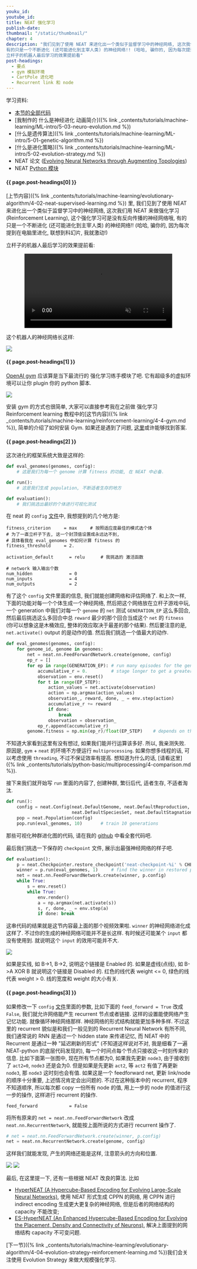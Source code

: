 ```yaml
---
youku_id:
youtube_id:
title: NEAT 强化学习
publish-date:
thumbnail: "/static/thumbnail/"
chapter: 4
description: "我们见到了使用 NEAT 来进化出一个类似于监督学习中的神经网络, 这次我们用 NEAT 来做强化学习 (Reinforcement Learning), 这个强化学习可是没有反向传播的神经网络哦,
有的只是一个不断进化 (还可能进化到主宰人类) 的神经网络!! (哈哈, 骗你的, 因为每次提到在电脑里进化, 联想到科幻片, 我就激动!)
立杆子的机器人最后学习的效果提前看"
post-headings:
  - 要点
  - gym 模拟环境
  - CartPole 进化吧
  - Recurrent link 和 node
---
```


学习资料:
  * [本节的全部代码](https://github.com/MorvanZhou/Evolutionary-Algorithm/tree/master/tutorial-contents/Using%20Neural%20Nets/NEAT_gym)
  * [我制作的 什么是神经进化 动画简介]({% link _contents/tutorials/machine-learning/ML-intro/5-03-neuro-evolution.md %})
  * [什么是遗传算法]({% link _contents/tutorials/machine-learning/ML-intro/5-01-genetic-algorithm.md %})
  * [什么是进化策略]({% link _contents/tutorials/machine-learning/ML-intro/5-02-evolution-strategy.md %})
  * NEAT 论文 ([Evolving Neural Networks through Augmenting Topologies](http://nn.cs.utexas.edu/downloads/papers/stanley.ec02.pdf))
  * NEAT [Python 模块](http://neat-python.readthedocs.io/en/latest/neat_overview.html)

<h4 class="tut-h4-pad" id="{{ page.post-headings[0] }}">{{ page.post-headings[0] }}</h4>

[上节内容]({% link _contents/tutorials/machine-learning/evolutionary-algorithm/4-02-neat-supervised-learning.md %}) 里,
我们见到了使用 NEAT 来进化出一个类似于监督学习中的神经网络, 这次我们用 NEAT 来做强化学习 (Reinforcement Learning), 这个强化学习可是没有反向传播的神经网络哦,
有的只是一个不断进化 (还可能进化到主宰人类) 的神经网络!! (哈哈, 骗你的, 因为每次提到在电脑里进化, 联想到科幻片, 我就激动!)

立杆子的机器人最后学习的效果提前看:

<div align="center">
<video width="80%" controls loop autoplay muted>
  <source src="/static/results/evolutionary-algorithm/4-3-0.mp4" type="video/mp4">
  Your browser does not support HTML5 video.
</video>
</div>

这个机器人的神经网络长这样:

<img class="course-image" src="/static/results/evolutionary-algorithm/4-2-0.png">



<h4 class="tut-h4-pad" id="{{ page.post-headings[1] }}">{{ page.post-headings[1] }}</h4>

[OpenAI gym](https://gym.openai.com/) 应该算是当下最流行的 强化学习练手模块了吧. 它有超级多的虚拟环境可以让你 plugin 你的 python 脚本.

<img class="course-image" src="/static/results/evolutionary-algorithm/4-3-1.png">


安装 gym 的方式也很简单, 大家可以直接参考我在之前做 强化学习 Reinforcement learning 教程中的[这节内容]({% link _contents/tutorials/machine-learning/reinforcement-learning/4-4-gym.md %}),
简单的介绍了如何安装 Gym. 如果还是遇到了问题, [这里](https://github.com/openai/gym#installation)或许能够找到答案.


<h4 class="tut-h4-pad" id="{{ page.post-headings[2] }}">{{ page.post-headings[2] }}</h4>

这次进化的框架系统大致是这样的:

```python
def eval_genomes(genomes, config):
    # 这是我们为每一个 genome 计算 fitness 的功能, 在 NEAT 中必备.

def run():
    # 这是我们生成 population, 不断适者生存的地方

def evaluation():
    # 我们挑选出最好的个体进行可视化测试
```

在 neat 的 `config` [文件](https://github.com/MorvanZhou/Evolutionary-Algorithm/blob/master/tutorial-contents/Using%20Neural%20Nets/NEAT_gym/config)中, 我想提到的几个地方是:

```shell
fitness_criterion     = max     # 按照适应度最佳的模式选个体
# 为了一直立杆子下去, 这一个封顶值设置成永远达不到,
# 具体看我在 eval_genomes 中如何计算 fitness 的
fitness_threshold     = 2.

activation_default      = relu      # 我挑选的 激活函数

# network 输入输出个数
num_hidden              = 0
num_inputs              = 4
num_outputs             = 2
```

有了这个 `config` 文件里面的信息, 我们就能创建网络和评估网络了. 和上次一样, 下面的功能对每一个个体生成一个神经网络,
然后把这个网络放在立杆子游戏中玩, 一个 generation 中我们对每一个 `genome` 的 `net` 测试 `GENERATION_EP` 这么多回合,
然后最后挑选这么多回合中总 `reward` 最少的那个回合当成这个 `net` 的 `fitness` (你可以想象这是木桶效应, 整体的效应取决于最差的那个结果).
然后要注意的是, `net.activate()` output 的是动作的值.
然后我们挑选一个值最大的动作.

```python
def eval_genomes(genomes, config):
    for genome_id, genome in genomes:
        net = neat.nn.FeedForwardNetwork.create(genome, config)
        ep_r = []
        for ep in range(GENERATION_EP): # run many episodes for the genome in case it's lucky
            accumulative_r = 0.         # stage longer to get a greater episode reward
            observation = env.reset()
            for t in range(EP_STEP):
                action_values = net.activate(observation)
                action = np.argmax(action_values)
                observation_, reward, done, _ = env.step(action)
                accumulative_r += reward
                if done:
                    break
                observation = observation_
            ep_r.append(accumulative_r)
        genome.fitness = np.min(ep_r)/float(EP_STEP)    # depends on the minimum episode reward
```

不知道大家看到这里有没有想过, 如果我们能并行运算该多好. 所以, 我亲测失败. 原因是, `gym` + `neat` 的环境不方便运行 `multiprocessing`. 如果你想多线程的话, 可以考虑使用
`threading`, 不过不保证效率有提高. 想知道为什么的话, [请看这里]({% link _contents/tutorials/python-basic/multiprocessing/4-comparison.md %}).

接下来我们就开始写 `run` 里面的内容了, 创建种群, 繁衍后代, 适者生存, 不适者淘汰.

```python
def run():
    config = neat.Config(neat.DefaultGenome, neat.DefaultReproduction,
                         neat.DefaultSpeciesSet, neat.DefaultStagnation, CONFIG)
    pop = neat.Population(config)
    pop.run(eval_genomes, 10)       # train 10 generations
```

那些可视化种群进化图的代码, 请在我的 [github](https://github.com/MorvanZhou/Evolutionary-Algorithm/blob/master/tutorial-contents/Using%20Neural%20Nets/NEAT_gym/run_cartpole.py) 中看全套代码吧.

最后我们挑选一下保存的 `checkpoint` 文件, 展示出最强神经网络的样子吧.

```python
def evaluation():
    p = neat.Checkpointer.restore_checkpoint('neat-checkpoint-%i' % CHECKPOINT)
    winner = p.run(eval_genomes, 1)     # find the winner in restored population
    net = neat.nn.FeedForwardNetwork.create(winner, p.config)
    while True:
        s = env.reset()
        while True:
            env.render()
            a = np.argmax(net.activate(s))
            s, r, done, _ = env.step(a)
            if done: break
```

这串代码的结果就是这节内容最上面的那个视频效果啦. `winner` 的神经网络进化成这样了. 不过你的生成的神经网络可能并不是长这样.
有时候还可能某个 `input` 都没有使用到. 就说明这个 `input` 的效用可能并不大.

<img class="course-image" src="/static/results/evolutionary-algorithm/4-2-0.png">

如果是实线, 如 B->1, B->2, 说明这个链接是 Enabled 的. 如果是虚线(点线), 如 B->A XOR B 就说明这个链接是 Disabled 的.
红色的线代表 weight <= 0, 绿色的线代表 weight > 0. 线的宽度和 weight 的大小有关.

<h4 class="tut-h4-pad" id="{{ page.post-headings[3] }}">{{ page.post-headings[3] }}</h4>

如果修改一下 `config` [文件](https://github.com/MorvanZhou/Evolutionary-Algorithm/blob/master/tutorial-contents/Using%20Neural%20Nets/NEAT_gym/config)里面的参数, 比如下面的 `feed_forward = True` 改成 `False`, 我们就允许网络能产生 recurrent 节点或者链接.
这样的设置能使网络产生记忆功能. 就像循环神经网络那样. 神经网络的形式结构就能更加多种多样. 不过这里的 recurrent 貌似是和我们一般见到的 Recurrent Neural Network 有所不同,
我们通常说的 RNN 是通过一个 hidden state 来传递记忆, 而 NEAT 中的 Recurrent 是通过一种 "延迟刷新的形式" (不知道这样说对不对, 我是细看了一遍 NEAT-python 的底层代码发现的),
每一个时间点每个节点只接收这一时刻传来的信息. 比如下面第一张图中, 现在所有节点都为0, 如果我先更新 `node3`, 由于接收到了 `act2=0`,  `node3` 还是会为0. 但是如果是先更新 `act2`, 等 `act2` 有值了再更新 `node3`,
那 `node3` 这时刻也会有值. 如果这是一个 feedforward net, 更新 link/node 的顺序十分重要, 上述情况肯定会出问题的. 不过在这种版本中的 recurrent, 程序不知道顺序,
所以每次都 copy 一份所有 node 的值, 用上一步的 node 的值进行这一步的操作, 这样进行 recurrent 的操作.

```shell
feed_forward            = False
```

将所有原来的 `net = neat.nn.FeedForwardNetwork` 改成 `neat.nn.RecurrentNetwork`, 就能按上面所说的方式进行 recurrent 操作了.

```python
# net = neat.nn.FeedForwardNetwork.create(winner, p.config)
net = neat.nn.RecurrentNetwork.create(genome, config)
```

这样我们就能发现, 产生的网络还能是这样, 注意箭头的方向和位置.

<img class="course-image" src="/static/results/evolutionary-algorithm/4-3-2.png">

<img class="course-image" src="/static/results/evolutionary-algorithm/4-3-3.png">


最后, 在这里提一下, 还有一些根据 NEAT 改良的算法. 比如
* [HyperNEAT (A Hypercube-Based Encoding for Evolving Large-Scale Neural Networks)](http://axon.cs.byu.edu/Dan/778/papers/NeuroEvolution/stanley3**.pdf), 使用 NEAT 形式生成 CPPN 的网络, 用 CPPN 进行 indirect encoding 生成更大更复杂的神经网络, 但是后者的网络结构的 capacity 不能改变;
* [ES-HyperNEAT (An Enhanced Hypercube-Based Encoding for Evolving the Placement, Density and Connectivity of Neurons)](http://eplex.cs.ucf.edu/papers/risi_alife12.pdf), 解决上面提到的网络结构 capacity 不可变问题.

[下一节]({% link _contents/tutorials/machine-learning/evolutionary-algorithm/4-04-evolution-strategy-reinforcement-learning.md %})我们会关注使用 Evolution Strategy 来做大规模强化学习.
